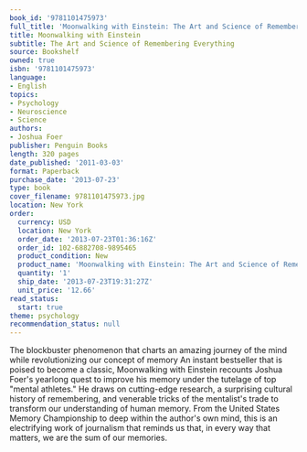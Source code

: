 ```yaml
---
book_id: '9781101475973'
full_title: 'Moonwalking with Einstein: The Art and Science of Remembering Everything'
title: Moonwalking with Einstein
subtitle: The Art and Science of Remembering Everything
source: Bookshelf
owned: true
isbn: '9781101475973'
language:
- English
topics:
- Psychology
- Neuroscience
- Science
authors:
- Joshua Foer
publisher: Penguin Books
length: 320 pages
date_published: '2011-03-03'
format: Paperback
purchase_date: '2013-07-23'
type: book
cover_filename: 9781101475973.jpg
location: New York
order:
  currency: USD
  location: New York
  order_date: '2013-07-23T01:36:16Z'
  order_id: 102-6882708-9895465
  product_condition: New
  product_name: 'Moonwalking with Einstein: The Art and Science of Remembering Everything'
  quantity: '1'
  ship_date: '2013-07-23T19:31:27Z'
  unit_price: '12.66'
read_status:
  start: true
theme: psychology
recommendation_status: null
---
```

The blockbuster phenomenon that charts an amazing journey of the mind while revolutionizing our concept of memory
An instant bestseller that is poised to become a classic, Moonwalking with Einstein recounts Joshua Foer's yearlong quest to improve his memory under the tutelage of top "mental athletes." He draws on cutting-edge research, a surprising cultural history of remembering, and venerable tricks of the mentalist's trade to transform our understanding of human memory. From the United States Memory Championship to deep within the author's own mind, this is an electrifying work of journalism that reminds us that, in every way that matters, we are the sum of our memories.


